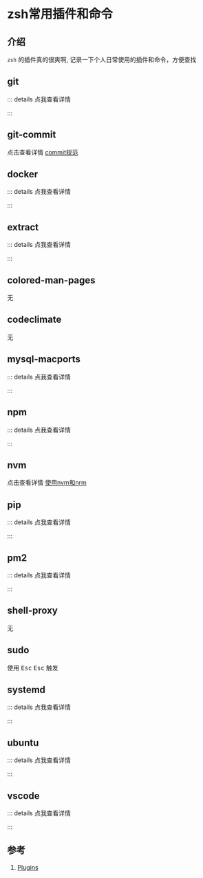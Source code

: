 # zsh常用插件和命令

## 介绍
`zsh` 的插件真的很爽啊, 记录一下个人日常使用的插件和命令，方便查找

## git
::: details 点我查看详情
<!-- @include: @/Snippets/zsh/git.md -->
:::

## git-commit 
点击查看详情 [commit规范](/Docs/Front-End/Standards/commit规范)

## docker
::: details 点我查看详情
<!-- @include: @/Snippets/zsh/docker.md -->
:::

## extract 
::: details 点我查看详情
<!-- @include: @/Snippets/zsh/extract.md -->
:::

## colored-man-pages 
无

## codeclimate 
无

## mysql-macports
::: details 点我查看详情
<!-- @include: @/Snippets/zsh/mysql-macports.md -->
:::

## npm 
::: details 点我查看详情
<!-- @include: @/Snippets/zsh/npm.md -->
:::

## nvm 
点击查看详情 [使用nvm和nrm](/Docs/Node/使用nvm和nrm#nvm-命令)

## pip 
::: details 点我查看详情
<!-- @include: @/Snippets/zsh/pip.md -->
:::

## pm2 
::: details 点我查看详情
<!-- @include: @/Snippets/zsh/pm2.md -->
:::

## shell-proxy 
无

## sudo 
使用 <kbd>Esc</kbd> <kbd>Esc</kbd> 触发

## systemd 
::: details 点我查看详情
<!-- @include: @/Snippets/zsh/systemd.md -->
:::

## ubuntu 
::: details 点我查看详情
<!-- @include: @/Snippets/zsh/ubuntu.md -->
:::

## vscode
::: details 点我查看详情
<!-- @include: @/Snippets/zsh/vscode.md -->
:::

## 参考
1. [Plugins](https://github.com/ohmyzsh/ohmyzsh/wiki/Plugins)
